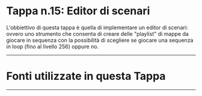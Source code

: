 # Tappa n.15: Editor di scenari
L'obbiettivo di questa tappa è quella di implementare un editor di scenari: ovvero uno strumento che consenta di creare delle "playlist" di mappe da giocare in sequenza con la possibilità di scegliere se giocare una sequenza in loop (fino al livello 256) oppure no.

---
# Fonti utilizzate in questa Tappa

---